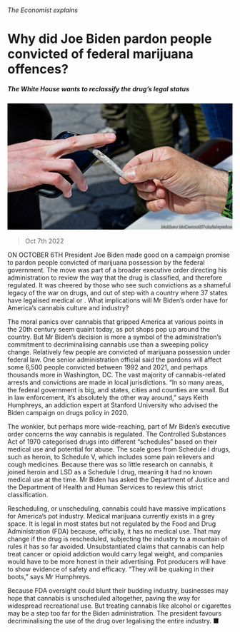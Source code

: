 ###### The Economist explains

# Why did Joe Biden pardon people convicted of federal marijuana offences? 

##### The White House wants to reclassify the drug’s legal status 

![image](images/20221008_USP507.jpg) 

> Oct 7th 2022 

ON OCTOBER 6TH President Joe Biden made good on a campaign promise to pardon people convicted of marijuana possession by the federal government. The move was part of a broader executive order directing his administration to review the way that the drug is classified, and therefore regulated. It was cheered by those who see such convictions as a shameful legacy of the war on drugs, and out of step with a country where 37 states have legalised medical or . What implications will Mr Biden’s order have for America’s cannabis culture and industry?

The moral panics over cannabis that gripped America at various points in the 20th century seem quaint today, as pot shops pop up around the country. But Mr Biden’s decision is more a symbol of the administration’s commitment to decriminalising cannabis use than a sweeping policy change. Relatively few people are convicted of marijuana possession under federal law. One senior administration official said the pardons will affect some 6,500 people convicted between 1992 and 2021, and perhaps thousands more in Washington, DC. The vast majority of cannabis-related arrests and convictions are made in local jurisdictions. “​​In so many areas, the federal government is big, and states, cities and counties are small. But in law enforcement, it’s absolutely the other way around,” says Keith Humphreys, an addiction expert at Stanford University who advised the Biden campaign on drugs policy in 2020. 

The wonkier, but perhaps more wide-reaching, part of Mr Biden’s executive order concerns the way cannabis is regulated. The Controlled Substances Act of 1970 categorised drugs into different “schedules” based on their medical use and potential for abuse. The scale goes from Schedule I drugs, such as heroin, to Schedule V, which includes some pain relievers and cough medicines. Because there was so little research on cannabis, it joined heroin and LSD as a Schedule I drug, meaning it had no known medical use at the time. Mr Biden has asked the Department of Justice and the Department of Health and Human Services to review this strict classification. 

Rescheduling, or unscheduling, cannabis could have massive implications for America’s pot industry. Medical marijuana currently exists in a grey space. It is legal in most states but not regulated by the Food and Drug Administration (FDA) because, officially, it has no medical use. That may change if the drug is rescheduled, subjecting the industry to a mountain of rules it has so far avoided. Unsubstantiated claims that cannabis can help treat cancer or opioid addiction would carry legal weight, and companies would have to be more honest in their advertising. Pot producers will have to show evidence of safety and efficacy. “They will be quaking in their boots,” says Mr Humphreys. 

Because FDA oversight could blunt their budding industry, businesses may hope that cannabis is unscheduled altogether, paving the way for widespread recreational use. But treating cannabis like alcohol or cigarettes may be a step too far for the Biden administration. The president favours decriminalising the use of the drug over legalising the entire industry. ■





